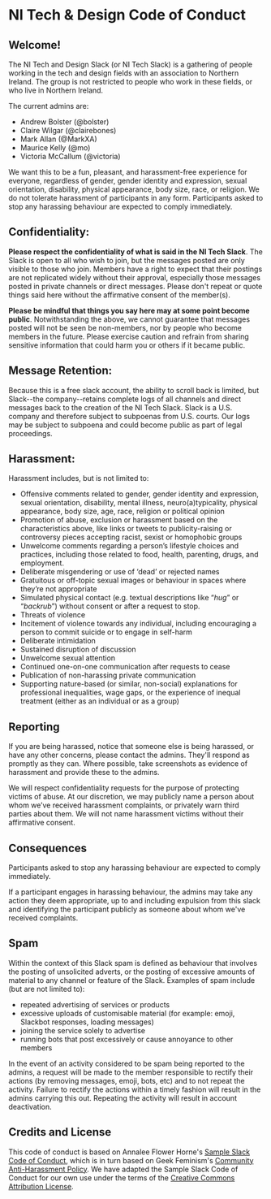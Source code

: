 NI Tech & Design Code of Conduct
================================

Welcome!
--------

The NI Tech and Design Slack (or NI Tech Slack) is a gathering of people working in the tech and design fields with an association to Northern Ireland. The group is not restricted to people who work in these fields, or who live in Northern Ireland.

The current admins are:

- Andrew Bolster (@bolster)
- Claire Wilgar (@clairebones)
- Mark Allan (@MarkXA)
- Maurice Kelly (@mo)
- Victoria McCallum (@victoria)

We want this to be a fun, pleasant, and harassment-free experience for everyone, regardless of gender, gender identity and expression, sexual orientation, disability, physical appearance, body size, race, or religion. We do not tolerate harassment of participants in any form. Participants asked to stop any harassing behaviour are expected to comply immediately.

Confidentiality:
----------------

**Please respect the confidentiality of what is said in the NI Tech Slack**. The Slack is open to all who wish to join, but the messages posted are only visible to those who join. Members have a right to expect that their postings are not replicated widely without their approval, especially those messages posted in private channels or direct messages. Please don't repeat or quote things said here without the affirmative consent of the member(s).

**Please be mindful that things you say here may at some point become public**. Notwithstanding the above, we cannot guarantee that messages posted will not be seen be non-members, nor by people who become members in the future. Please exercise caution and refrain from sharing sensitive information that could harm you or others if it became public.

Message Retention:
------------------

Because this is a free slack account, the ability to scroll back is limited, but Slack--the company--retains complete logs of all channels and direct messages back to the creation of the NI Tech Slack. Slack is a U.S. company and therefore subject to subpoenas from U.S. courts. Our logs may be subject to subpoena and could become public as part of legal proceedings.

Harassment:
-----------

Harassment includes, but is not limited to:

* Offensive comments related to gender, gender identity and expression, sexual orientation, disability, mental illness, neuro(a)typicality, physical appearance, body size, age, race, religion or political opinion
* Promotion of abuse, exclusion or harassment based on the characteristics above, like links or tweets to publicity-raising or controversy pieces accepting racist, sexist or homophobic groups
* Unwelcome comments regarding a person’s lifestyle choices and practices, including those related to food, health, parenting, drugs, and employment.
* Deliberate misgendering or use of ‘dead’ or rejected names
* Gratuitous or off-topic sexual images or behaviour in spaces where they’re not appropriate
* Simulated physical contact (e.g. textual descriptions like “*hug*” or “*backrub*”) without consent or after a request to stop.
* Threats of violence
* Incitement of violence towards any individual, including encouraging a person to commit suicide or to engage in self-harm
* Deliberate intimidation
* Sustained disruption of discussion
* Unwelcome sexual attention
* Continued one-on-one communication after requests to cease
* Publication of non-harassing private communication
* Supporting nature-based (or similar, non-social) explanations for professional inequalities, wage gaps, or the experience of inequal treatment (either as an individual or as a group)

Reporting
---------

If you are being harassed, notice that someone else is being harassed, or have any other concerns, please contact the admins. They'll respond as promptly as they can. Where possible, take screenshots as evidence of harassment and provide these to the admins.

We will respect confidentiality requests for the purpose of protecting victims of abuse. At our discretion, we may publicly name a person about whom we’ve received harassment complaints, or privately warn third parties about them. We will not name harassment victims without their affirmative consent.

Consequences
------------

Participants asked to stop any harassing behaviour are expected to comply immediately.

If a participant engages in harassing behaviour, the admins may take any action they deem appropriate, up to and including expulsion from this slack and identifying the participant publicly as someone about whom we've received complaints.

Spam
----

Within the context of this Slack spam is defined as behaviour that involves the posting of unsolicited adverts, or the posting of excessive amounts of material to any channel or feature of the Slack. Examples of spam include (but are not limited to):

- repeated advertising of services or products
- excessive uploads of customisable material (for example: emoji, Slackbot responses, loading messages)
- joining the service solely to advertise
- running bots that post excessively or cause annoyance to other members

In the event of an activity considered to be spam being reported to the admins, a request will be made to the member responsible to rectify their actions (by removing messages, emoji, bots, etc) and to not repeat the activity. Failure to rectify the actions within a timely fashion will result in the admins carrying this out. Repeating the activity will result in account deactivation.


Credits and License
--------------------

This code of conduct is based on Annalee Flower Horne's [Sample Slack Code of Conduct](https://gist.github.com/annalee/2cddeff11357c3a8a613583ebca4dc17), which is in turn based on Geek Feminism's [Community Anti-Harassment Policy](http://geekfeminism.wikia.com/wiki/Community_anti-harassment/Policy). We have adapted the Sample Slack Code of Conduct for our own use under the terms of the [Creative Commons Attribution License](https://creativecommons.org/licenses/by/4.0/).
